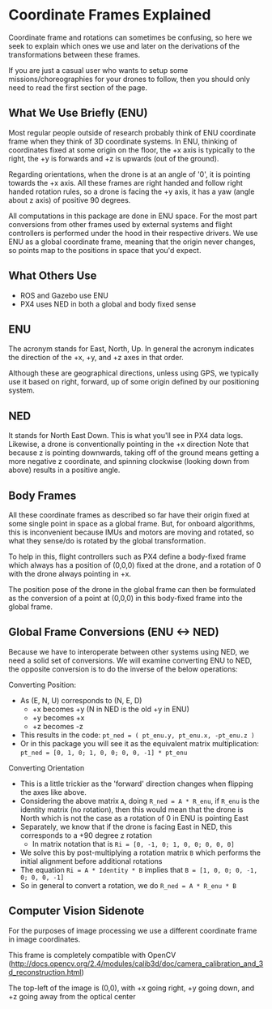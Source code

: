 Coordinate Frames Explained
===========================

Coordinate frame and rotations can sometimes be confusing, so here we seek to explain which ones we use and later on the derivations of the transformations between these frames.

If you are just a casual user who wants to setup some missions/choreographies for your drones to follow, then you should only need to read the first section of the page.


What We Use Briefly (ENU)
-------------------------

Most regular people outside of research probably think of ENU coordinate frame when they think of 3D coordinate systems. In ENU, thinking of coordinates fixed at some origin on the floor, the +x axis is typically to the right, the +y is forwards and +z is upwards (out of the ground).

Regarding orientations, when the drone is at an angle of '0', it is pointing towards the +x axis. All these frames are right handed and follow right handed rotation rules, so a drone is facing the +y axis, it has a yaw (angle about z axis) of positive 90 degrees.

All computations in this package are done in ENU space. For the most part conversions from other frames used by external systems and flight controllers is performed under the hood in their respective drivers. We use ENU as a global coordinate frame, meaning that the origin never changes, so points map to the positions in space that you'd expect.


What Others Use
---------------

- ROS and Gazebo use ENU
- PX4 uses NED in both a global and body fixed sense


ENU
---

The acronym stands for East, North, Up. In general the acronym indicates the direction of the +x, +y, and +z axes in that order.

Although these are geographical directions, unless using GPS, we typically use it based on right, forward, up of some origin defined by our positioning system.


NED
---

It stands for North East Down. This is what you'll see in PX4 data logs. Likewise, a drone is conventionally pointing in the +x direction  Note that because z is pointing downwards, taking off of the ground means getting a more negative z coordinate, and spinning clockwise (looking down from above) results in a positive angle.


Body Frames
-----------

All these coordinate frames as described so far have their origin fixed at some single point in space as a global frame. But, for onboard algorithms, this is inconvenient because IMUs and motors are moving and rotated, so what they sense/do is rotated by the global transformation.

To help in this, flight controllers such as PX4 define a body-fixed frame which always has a position of (0,0,0) fixed at the drone, and a rotation of 0 with the drone always pointing in +x.

The position pose of the drone in the global frame can then be formulated as the conversion of a point at (0,0,0) in this body-fixed frame into the global frame.


Global Frame Conversions (ENU <-> NED)
--------------------------------------

Because we have to interoperate between other systems using NED, we need a solid set of conversions. We will examine converting ENU to NED, the opposite conversion is to do the inverse of the below operations:

Converting Position:
- As (E, N, U) corresponds to (N, E, D)
	- +x becomes +y  (N in NED is the old +y in ENU)
	- +y becomes +x
	- +z becomes -z
- This results in the code: `pt_ned = ( pt_enu.y, pt_enu.x, -pt_enu.z )`
- Or in this package you will see it as the equivalent matrix multiplication: `pt_ned = [0, 1, 0; 1, 0, 0; 0, 0, -1] * pt_enu`


Converting Orientation
- This is a little trickier as the 'forward' direction changes when flipping the axes like above.
- Considering the above matrix `A`, doing `R_ned = A * R_enu`, if `R_enu` is the identity matrix (no rotation), then this would mean that the drone is North which is not the case as a rotation of 0 in ENU is pointing East
- Separately, we know that if the drone is facing East in NED, this corresponds to a +90 degree z rotation
	- In matrix notation that is `Ri = [0, -1, 0; 1, 0, 0; 0, 0, 0]`
- We solve this by post-multiplying a rotation matrix `B` which performs the initial alignment before additional rotations
- The equation `Ri = A * Identity * B` implies that `B = [1, 0, 0; 0, -1, 0; 0, 0, -1]`
- So in general to convert a rotation, we do `R_ned = A * R_enu * B`


Computer Vision Sidenote
------------------------

For the purposes of image processing we use a different coordinate frame in image coordinates.

This frame is completely compatible with OpenCV (http://docs.opencv.org/2.4/modules/calib3d/doc/camera_calibration_and_3d_reconstruction.html)

The top-left of the image is (0,0), with +x going right, +y going down, and +z going away from the optical center
